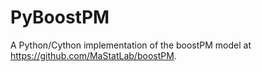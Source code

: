 # PyBoostPM
A Python/Cython implementation of the boostPM model at https://github.com/MaStatLab/boostPM.
